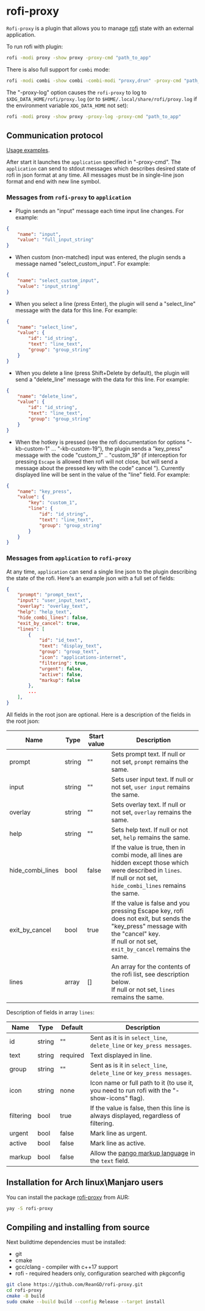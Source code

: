 # rofi-proxy

`Rofi-proxy` is a plugin that allows you to manage [rofi](https://github.com/davatorium/rofi) state with an external application.

To run rofi with plugin:

```bash
rofi -modi proxy -show proxy -proxy-cmd "path_to_app"
```

There is also full support for `combi` mode:

```bash
rofi -modi combi -show combi -combi-modi "proxy,drun" -proxy-cmd "path_to_app"
```

The "-proxy-log" option causes the `rofi-proxy` to log to `$XDG_DATA_HOME/rofi/proxy.log` (or to `$HOME/.local/share/rofi/proxy.log` if the environment variable `XDG_DATA_HOME` not set):

```bash
rofi -modi proxy -show proxy -proxy-log -proxy-cmd "path_to_app"
```

## Communication protocol

[Usage examples](https://github.com/ReanGD/rofi-proxy/tree/master/example).

After start it launches the `application` specified in "-proxy-cmd". The `application` can send to stdout messages which describes desired state of rofi in json format at any time. All messages must be in single-line json format and end with new line symbol.

### Messages from `rofi-proxy` to `application`

- Plugin sends an "input" message each time input line changes. For example:

```json
{
    "name": "input",
    "value": "full_input_string"
}
```

- When custom (non-matched) input was entered, the plugin sends a message named "select_custom_input". For example:

```json
{
    "name": "select_custom_input",
    "value": "input_string"
}
```

- When you select a line (press Enter), the plugin will send a "select_line" message with the data for this line. For example:

```json
{
    "name": "select_line",
    "value": {
        "id": "id_string",
        "text": "line_text",
        "group": "group_string"
    }
}
```

- When you delete a line (press Shift+Delete by default), the plugin will send a "delete_line" message with the data for this line. For example:

```json
{
    "name": "delete_line",
    "value": {
        "id": "id_string",
        "text": "line_text",
        "group": "group_string"
    }
}
```

- When the hotkey is pressed (see the rofi documentation for options "-kb-custom-1" ... "-kb-custom-19"), the plugin sends a "key_press" message with the code "custom_1" .. "custom_19" (if interception for pressing `Escape` is allowed  then rofi will not close, but will send a message about the pressed key with the code" cancel "). Currently displayed line will be sent in the value of the "line" field. For example:

```json
{
    "name": "key_press",
    "value": {
        "key": "custom_1",
        "line": {
            "id": "id_string",
            "text": "line_text",
            "group": "group_string"
        }
    }
}
```

### Messages from `application` to `rofi-proxy`

At any time, `application` can send a single line json to the plugin describing the state of the rofi. Here's an example json with a full set of fields:

```json
{
    "prompt": "prompt_text",
    "input": "user_input_text",
    "overlay": "overlay_text",
    "help": "help_text",
    "hide_combi_lines": false,
    "exit_by_cancel": true,
    "lines": [
        {
            "id": "id_text",
            "text": "display_text",
            "group": "group_text",
            "icon": "applications-internet",
            "filtering": true,
            "urgent": false,
            "active": false,
            "markup": false
        },
        ...
    ],
}
```

All fields in the root json are optional. Here is a description of the fields in the root json:

| Name             | Type   | Start value | Description                                                              |
|------------------|--------|-------------|--------------------------------------------------------------------------|
| prompt           | string | ""          | Sets prompt text. If null or not set, `prompt` remains the same.         |
| input            | string | ""          | Sets user input text. If null or not set, `user input` remains the same. |
| overlay          | string | ""          | Sets overlay text. If null or not set, `overlay` remains the same.       |
| help             | string | ""          | Sets help text. If null or not set, `help` remains the same.             |
| hide_combi_lines | bool   | false       | If the value is true, then in combi mode, all lines are hidden except those which were described in `lines`.</br>If null or not set, `hide_combi_lines` remains the same. |
| exit_by_cancel   | bool   | true        | If the value is false and you pressing Escape key, rofi does not exit, but sends the "key_press" message with the "cancel" key.</br>If null or not set, `exit_by_cancel` remains the same. |
| lines            | array  | []          | An array for the contents of the rofi list, see description below.</br>If null or not set, `lines` remains the same. |

Description of fields in array `lines`:

| Name      | Type   | Default  | Description                                                                                                                 |
|-----------|--------|----------|-----------------------------------------------------------------------------------------------------------------------------|
| id        | string | ""       | Sent as it is in `select_line`, `delete_line` or `key_press messages`.                                                         |
| text      | string | required | Text displayed in line.                                                                                                     |
| group     | string | ""       | Sent as is it in `select_line`, `delete_line`  or `key_press messages`.                                                        |
| icon      | string | none     | Icon name or full path to it (to use it, you need to run rofi with the "-show-icons" flag).                                 |
| filtering | bool   | true     | If the value is false, then this line is always displayed, regardless of filtering.                                         |
| urgent    | bool   | false    | Mark line as urgent.                                                                                                        |
| active    | bool   | false    | Mark line as active.                                                                                                        |
| markup    | bool   | false    | Allow the [pango markup language](https://developer.gnome.org/pygtk/stable/pango-markup-language.html) in the `text` field. |

## Installation for Arch linux\Manjaro users

You can install the package [rofi-proxy](https://aur.archlinux.org/packages/rofi-proxy/) from AUR:

```bash
yay -S rofi-proxy
```

## Compiling and installing from source

Next buildtime dependencies must be installed:

- git
- cmake
- gcc/clang - compiler with c++17 support
- rofi - required headers only, configuration searched with pkgconfig

```bash
git clone https://github.com/ReanGD/rofi-proxy.git
cd rofi-proxy
cmake -B build
sudo cmake --build build --config Release --target install
```
